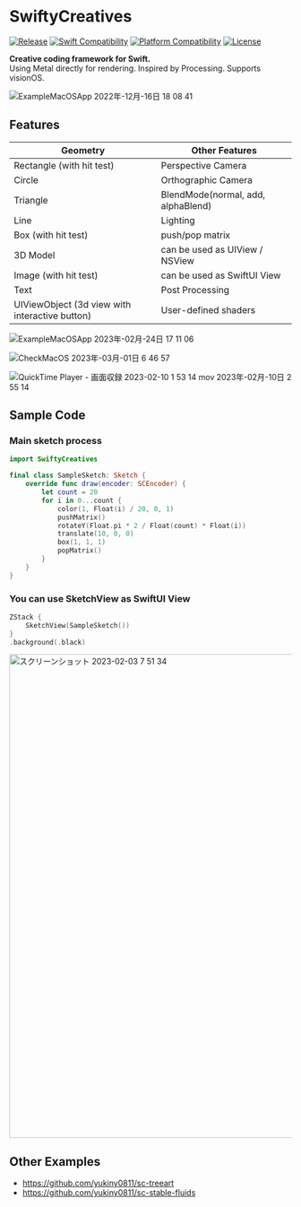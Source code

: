 # SwiftyCreatives

[![Release](https://img.shields.io/github/v/release/yukiny0811/swifty-creatives)](https://github.com/yukiny0811/swifty-creatives/releases/latest)
[![Swift Compatibility](https://img.shields.io/endpoint?url=https%3A%2F%2Fswiftpackageindex.com%2Fapi%2Fpackages%2Fyukiny0811%2Fswifty-creatives%2Fbadge%3Ftype%3Dswift-versions)](https://swiftpackageindex.com/yukiny0811/swifty-creatives)
[![Platform Compatibility](https://img.shields.io/endpoint?url=https%3A%2F%2Fswiftpackageindex.com%2Fapi%2Fpackages%2Fyukiny0811%2Fswifty-creatives%2Fbadge%3Ftype%3Dplatforms)](https://swiftpackageindex.com/yukiny0811/swifty-creatives)
[![License](https://img.shields.io/github/license/yukiny0811/swifty-creatives)](https://github.com/yukiny0811/swifty-creatives/blob/main/LICENSE)

__Creative coding framework for Swift.__   
Using Metal directly for rendering. Inspired by Processing. Supports visionOS.

![ExampleMacOSApp 2022年-12月-16日 18 08 41](https://user-images.githubusercontent.com/28947703/208063423-3ad00c20-1d1c-48b8-8996-2d43e1365fe4.gif)

## Features
|Geometry|Other Features|
|-|-|
|Rectangle (with hit test)|Perspective Camera|
|Circle|Orthographic Camera|
|Triangle|BlendMode(normal, add, alphaBlend)|
|Line|Lighting|
|Box (with hit test)|push/pop matrix|
|3D Model|can be used as UIView / NSView|
|Image (with hit test)|can be used as SwiftUI View|
|Text|Post Processing|
|UIViewObject (3d view with interactive button)|User-defined shaders|


![ExampleMacOSApp 2023年-02月-24日 17 11 06](https://user-images.githubusercontent.com/28947703/221126530-c362018e-325c-4747-8e57-c5e18ab7085d.gif)

![CheckMacOS 2023年-03月-01日 6 46 57](https://user-images.githubusercontent.com/28947703/221993495-7840a9e0-4de7-4c6c-8fef-ef3b9f53677f.gif)

![QuickTime Player - 画面収録 2023-02-10 1 53 14 mov 2023年-02月-10日 2 55 14](https://user-images.githubusercontent.com/28947703/217897685-7a83bedf-5624-45e2-b566-9a05aab7c103.gif)


## Sample Code

### Main sketch process
```SampleSketch.swift
import SwiftyCreatives

final class SampleSketch: Sketch {
    override func draw(encoder: SCEncoder) {
        let count = 20
        for i in 0...count {
            color(1, Float(i) / 20, 0, 1)
            pushMatrix()
            rotateY(Float.pi * 2 / Float(count) * Float(i))
            translate(10, 0, 0)
            box(1, 1, 1)
            popMatrix()
        }
    }
}
```

### You can use SketchView as SwiftUI View
```View.swift
ZStack {
    SketchView(SampleSketch())
}
.background(.black)
```

<img width="863" alt="スクリーンショット 2023-02-03 7 51 34" src="https://user-images.githubusercontent.com/28947703/216469226-3f32ccee-c045-48c3-8fc0-0044ef7da891.png">

## Other Examples
- https://github.com/yukiny0811/sc-treeart
- https://github.com/yukiny0811/sc-stable-fluids
